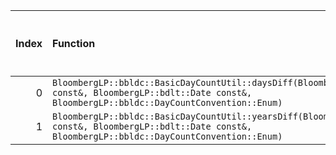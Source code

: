 |   Index | Function                                                                                                                                                         |   Difference in number of lines |   Function size difference in bytes | Disassembly                                                |   Number of lines in `assume` build |   Number of bytes in `assume` build |   Number of lines in `none` build |   Number of bytes in `none` build |
|--------:|:-----------------------------------------------------------------------------------------------------------------------------------------------------------------|--------------------------------:|------------------------------------:|:-----------------------------------------------------------|------------------------------------:|------------------------------------:|----------------------------------:|----------------------------------:|
|       0 | `BloombergLP::bbldc::BasicDayCountUtil::daysDiff(BloombergLP::bdlt::Date const&, BloombergLP::bdlt::Date const&, BloombergLP::bbldc::DayCountConvention::Enum)`  |                              -3 |                                 -16 | [Assumed](0.assume.s), [Ignored](0.none.s), [Diff](0.diff) |                                  64 |                             4208544 |                                80 |                           4208544 |
|       1 | `BloombergLP::bbldc::BasicDayCountUtil::yearsDiff(BloombergLP::bdlt::Date const&, BloombergLP::bdlt::Date const&, BloombergLP::bbldc::DayCountConvention::Enum)` |                              -4 |                                 -16 | [Assumed](1.assume.s), [Ignored](1.none.s), [Diff](1.diff) |                                 240 |                             4208640 |                               256 |                           4208656 |
